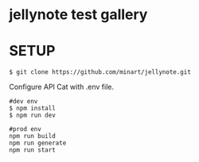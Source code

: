 # jellynote test gallery

# SETUP

```
$ git clone https://github.com/minart/jellynote.git
```

Configure API Cat with .env file.

```
#dev env
$ npm install
$ npm run dev

#prod env
npm run build
npm run generate
npm run start
```

